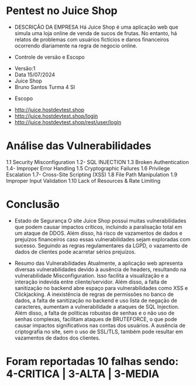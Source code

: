 # Pentest no Juice Shop

* DESCRIÇÃO DA EMPRESA
Há Juice Shop é uma aplicação web que simula uma
loja online de venda de sucos de frutas. No entanto,
há relatos de problemas com usuários fictícios e
danos financeiros ocorrendo diariamente na regra
de negocio online.


* Controle de versão e Escopo
- Versão:1
- Data 15/07/2024
- Juice Shop
- Bruno Santos Turma 4 SI
* Escopo
- http://juice.hostdevtest.shop
- http://juice.hostdevtest.shop/login
- http://juice.hostdevtest.shop/rest/user/login

# Análise das Vulnerabilidades
1.1 Security Misconfiguration
1.2- SQL INJECTION
1.3 Broken Authentication
1.4- Improper Error Handling
1.5 Cryptographic Failures
1.6 Privilege Escalation
1.7- Cross-Site Scripting (XSS)
1.8 File Path Manipulation
1.9 Improper Input Validation
1.10 Lack of Resources & Rate Limiting

# Conclusão
* Estado de Segurança
O site Juice Shop possui muitas vulnerabilidades que podem causar impactos
críticos, incluindo a paralisação total em um ataque de DDOS. Além disso, há
risco de vazamentos de dados e prejuízos financeiros caso essas
vulnerabilidades sejam exploradas com sucesso. Seguindo as regras
regulamentares da LGPD, o vazamento de dados de clientes pode acarretar
sérios prejuízos. </p>

* Resumo das Vulnerabilidades
Atualmente, a aplicação web apresenta diversas vulnerabilidades devido à
ausência de headers, resultando na vulnerabilidade Misconfiguration. Isso
facilita a visualização e a interação indevida entre cliente/servidor. Além disso,
a falta de sanitização no backend abre espaço para vulnerabilidades como XSS
e Clickjacking.
A inexistência de regras de permissões no banco de dados, a falta de
sanitização no backend e uso lista de negação de caracteres, aumentam a
vulnerabilidade a ataques de SQL Injection.
Além disso, a falta de políticas robustas de senhas e o não uso de senhas
complexas, facilitam ataques de BRUTEFORCE, o que pode causar impactos
significativos nas contas dos usuários. A ausência de criptografia no site, sem
o uso de SSL/TLS, também pode resultar em vazamentos de dados dos
clientes. </p>

# Foram reportadas 10 falhas sendo: 4-CRITICA | 3-ALTA | 3-MEDIA